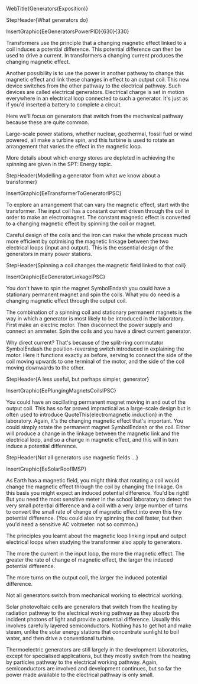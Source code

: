 WebTitle{Generators(Exposition)}

StepHeader{What generators do}

InsertGraphic{EeGeneratorsPowerPID}{630}{330}

Transformers use the principle that a changing magnetic effect linked to a coil induces a potential difference. This potential difference can then be used to drive a current. In transformers a changing current produces the changing magnetic effect.

Another possibility is to use the power in another pathway to change this magnetic effect and link these changes in effect to an output coil. This new device switches from the other pathway to the electrical pathway. Such devices are called electrical generators. Electrical charge is set in motion everywhere in an electrical loop connected to such a generator. It's just as if you'd inserted a battery to complete a circuit.

Here we'll focus on generators that switch from the mechanical pathway because these are quite common.

Large-scale power stations, whether nuclear, geothermal, fossil fuel or wind powered, all make a turbine spin, and this turbine is used to rotate an arrangement that varies the effect in the magnetic loop.

More details about which energy stores are depleted in achieving the spinning are given in the SPT: Energy topic.

StepHeader{Modelling a generator from what we know about a transformer}

InsertGraphic{EeTransformerToGeneratorIPSC}

To explore an arrangement that can vary the magnetic effect, start with the transformer. The input coil has a constant current driven through the coil in order to make an electromagnet. The constant magnetic effect is converted to a changing magnetic effect by spinning the coil or magnet.

Careful design of the coils and the iron can make the whole process much more efficient by optimising the magnetic linkage between the two electrical loops (input and output). This is the essential design of the generators in many power stations.

StepHeader{Spinning a coil changes the magnetic field linked to that coil}

InsertGraphic{EeGeneratorLinkageIPSC}

You don't have to spin the magnet SymbolEndash you could have a stationary permanent magnet and spin the coils. What you do need is a changing magnetic effect through the output coil.

The combination of a spinning coil and stationary permanent magnets is the way in which a generator is most likely to be introduced in the laboratory. First make an electric motor. Then disconnect the power supply and connect an ammeter. Spin the coils and you have a direct current generator.

Why direct current? That's because of the split-ring commutator SymbolEndash the position-reversing switch introduced in explaining the motor. Here it functions exactly as before, serving to connect the side of the coil moving upwards to one terminal of the motor, and the side of the coil moving downwards to the other.

StepHeader{A less useful, but perhaps simpler, generator}

InsertGraphic{EePlungingMagnetsCoilsIPSC}

You could have an oscillating permanent magnet moving in and out of the output coil. This has so far proved impractical as a large-scale design but is often used to introduce QuoteThis{electromagnetic induction} in the laboratory. Again, it's the changing magnetic effect that's important. You could simply rotate the permanent magnet SymbolEndash or the coil. Either will produce a change in the linkage between the magnetic link and the electrical loop, and so a change in magnetic effect, and this will in turn induce a potential difference.

StepHeader{Not all generators use magnetic fields &hellip;}

InsertGraphic{EeSolarRoofIMSP}

As Earth has a magnetic field, you might think that rotating a coil would change the magnetic effect through the coil by changing the linkage. On this basis you might expect an induced potential difference. You'd be right! But you need the most sensitive meter in the school laboratory to detect the very small potential difference and a coil with a very large number of turns to convert the small rate of change of magnetic effect into even this tiny potential difference. (You could also try spinning the coil faster, but then you'd need a sensitive AC voltmeter: not so common.)

The principles you learnt about the magnetic loop linking input and output electrical loops when studying the transformer also apply to generators.

The more the current in the input loop, the more the magnetic effect.
The greater the rate of change of magnetic effect, the larger the induced potential difference.

The more turns on the output coil, the larger the induced potential difference.

Not all generators switch from mechanical working to electrical working.

Solar photovoltaic cells are generators that switch from the heating by radiation pathway to the electrical working pathway as they absorb the incident photons of light and provide a potential difference. Usually this involves carefully layered semiconductors. Nothing has to get hot and make steam, unlike the solar energy stations that concentrate sunlight to boil water, and then drive a conventional turbine.

Thermoelectric generators are still largely in the development laboratories, except for specialised applications, but they mostly switch from the heating by particles pathway to the electrical working pathway. Again, semiconductors are involved and development continues, but so far the power made available to the electrical pathway is only small.

